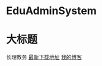 # EduAdminSystem
大标题  
====  
长理教务 [最新下载地址](http://47.106.159.165:8081/apk/长理教务V2.0.1.apk)
[我的博客](http://blog.csdn.net/guodongxiaren "悬停显示")  

